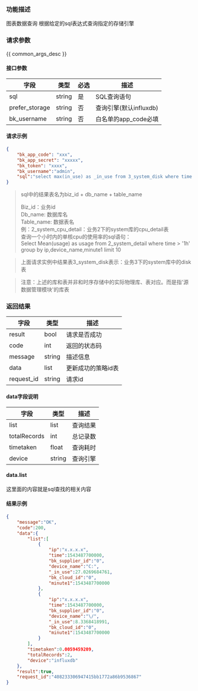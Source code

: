 

### 功能描述

图表数据查询 
根据给定的sql表达式查询指定的存储引擎  

### 请求参数

{{ common_args_desc }}

#### 接口参数

| 字段           | 类型   | 必选 | 描述        |
| -------------- | ------ | ---- | ----------- |
| sql            | string | 是   | SQL查询语句 |
| prefer_storage | string | 否   | 查询引擎(默认influxdb)    |
| bk_username    | string | 否   | 白名单的app_code必填      |

#### 请求示例

```json
{
    "bk_app_code": "xxx",
    "bk_app_secret": "xxxxx",
    "bk_token": "xxxx",
    "bk_username":"admin",
    "sql":"select max(in_use) as _in_use from 3_system_disk where time >= \"1m\" group by ip, bk_cloud_id, bk_supplier_id, device_name, minute1 order by time desc limit 1"
}
```

>sql中的结果表名为biz_id + db_name + table_name  
>
>Biz_id：业务id  
>Db_name: 数据库名  
>Table_name: 数据表名  
>例：2_system_cpu_detail：业务2下的system库的cpu_detail表  
>查询一个小时内的单核cpu的使用率的sql语句：  
>Select Mean(usage) as usage from 2_system_detail where time > '1h' group by ip,device_name,minute1 limit 10  

>上面请求实例中结果表3_system_disk表示：业务3下的system库中的disk表  

>注意：上述的库和表并非和时序存储中的实际物理库、表对应。而是指'源数据管理模块'的库表

### 返回结果

| 字段       | 类型   | 描述               |
| ---------- | ------ | ------------------ |
| result     | bool   | 请求是否成功       |
| code       | int    | 返回的状态码       |
| message    | string | 描述信息           |
| data       | list   | 更新成功的策略id表 |
| request_id | string | 请求id             |

#### data字段说明

| 字段         | 类型   | 描述     |
| ------------ | ------ | -------- |
| list         | list   | 查询结果 |
| totalRecords | int    | 总记录数 |
| timetaken    | float  | 查询耗时 |
| device       | string | 查询引擎 |

#### data.list

这里面的内容就是sql查找的相关内容

#### 结果示例

```json
{
    "message":"OK",
    "code":200,
    "data":{
        "list":[
            {
                "ip":"x.x.x.x",
                "time":1543487700000,
                "bk_supplier_id":"0",
                "device_name":"C:",
                "_in_use":27.0269684761,
                "bk_cloud_id":"0",
                "minute1":1543487700000
            },
            {
                "ip":"x.x.x.x",
                "time":1543487700000,
                "bk_supplier_id":"0",
                "device_name":"\/",
                "_in_use":8.3368418991,
                "bk_cloud_id":"0",
                "minute1":1543487700000
            }
        ],
        "timetaken":0.0059459209,
        "totalRecords":2,
        "device":"influxdb"
    },
    "result":true,
    "request_id":"408233306947415bb1772a86b9536867"
}
```
